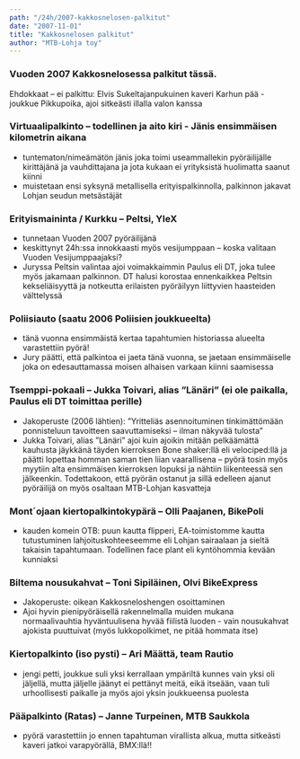 ```yaml
---
path: "/24h/2007-kakkosnelosen-palkitut"
date: "2007-11-01"
title: "Kakkosnelosen palkitut"
author: "MTB-Lohja toy"
---
```

### Vuoden 2007 Kakkosnelosessa palkitut tässä.

Ehdokkaat – ei palkittu:
Elvis
Sukeltajanpukuinen kaveri
Karhun pää - joukkue
Pikkupoika, ajoi sitkeästi illalla valon kanssa

### Virtuaalipalkinto – todellinen ja aito kiri - Jänis ensimmäisen kilometrin aikana

- tuntematon/nimeämätön jänis joka toimi useammallekin pyöräilijälle kirittäjänä ja vauhdittajana ja jota kukaan ei yrityksistä huolimatta saanut kiinni
- muistetaan ensi syksynä metallisella erityispalkinnolla, palkinnon jakavat Lohjan seudun metsästäjät

### Erityismaininta / Kurkku – Peltsi, YleX

- tunnetaan Vuoden 2007 pyöräilijänä
- keskittynyt 24h:ssa innokkaasti myös vesijumppaan – koska valitaan Vuoden Vesijumppaajaksi?
- Juryssa Peltsin valintaa ajoi voimakkaimmin Paulus eli DT, joka tulee myös jakamaan palkinnon. DT halusi korostaa ennenkaikkea Peltsin kekseliäisyyttä ja notkeutta erilaisten pyöräilyyn liittyvien haasteiden välttelyssä

### Poliisiauto (saatu 2006 Poliisien joukkueelta)

- tänä vuonna ensimmäistä kertaa tapahtumien historiassa alueelta varastettiin pyörä!
- Jury päätti, että palkintoa ei jaeta tänä vuonna, se jaetaan ensimmäiselle joka on edesauttamassa moisen alhaisen varkaan kiinni saamisessa

### Tsemppi-pokaali – Jukka Toivari, alias ”Länäri” (ei ole paikalla, Paulus eli DT toimittaa perille)

- Jakoperuste (2006 lähtien): ”Yritteliäs asennoituminen tinkimättömään ponnisteluun tavoitteen saavuttamiseksi – ilman näkyvää tulosta”
- Jukka Toivari, alias ”Länäri” ajoi kuin ajoikin mitään pelkäämättä kauhusta jäykkänä täyden kierroksen Bone shaker:llä eli velociped:llä ja päätti lopettaa homman saman tien liian vaarallisena – pyörä tosin myös myytiin alta ensimmäisen kierroksen lopuksi ja nähtiin liikenteessä sen jälkeenkin. Todettakoon, että pyörän ostanut ja sillä edelleen ajanut pyöräilijä on myös osaltaan MTB-Lohjan kasvatteja

### Mont´ojaan kiertopalkintokypärä – Olli Paajanen, BikePoli

- kauden komein OTB: puun kautta flipperi, EA-toimistomme kautta tutustuminen lahjoituskohteeseemme eli Lohjan sairaalaan ja sieltä takaisin tapahtumaan. Todellinen face plant eli kyntöhommia kevään kunniaksi

### Biltema nousukahvat – Toni Sipiläinen, Olvi BikeExpress

- Jakoperuste: oikean Kakkosneloshengen osoittaminen
- Ajoi hyvin pienipyöräisellä rakennelmalla muiden mukana normaalivauhtia hyväntuulisena hyvää fiilistä luoden - vain nousukahvat ajokista puuttuivat (myös lukkopolkimet, ne pitää hommata itse)

### Kiertopalkinto (iso pysti) – Ari Määttä, team Rautio

- jengi petti, joukkue suli yksi kerrallaan ympäriltä kunnes vain yksi oli jäljellä, mutta jäljelle jäänyt ei pettänyt meitä, eikä itseään, vaan tuli urhoollisesti paikalle ja myös ajoi yksin joukkueensa puolesta

### Pääpalkinto (Ratas) – Janne Turpeinen, MTB Saukkola

- pyörä varastettiin jo ennen tapahtuman virallista alkua, mutta sitkeästi kaveri jatkoi varapyörällä, BMX:llä!! 